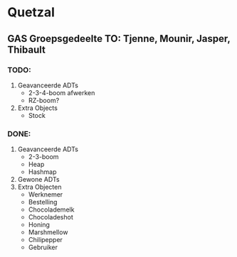 # Quetzal
## GAS Groepsgedeelte TO: Tjenne, Mounir, Jasper, Thibault

### TODO:
1. Geavanceerde ADTs
    * 2-3-4-boom afwerken
    * RZ-boom?
2. Extra Objects
    * Stock
### DONE:
1. Geavanceerde ADTs
    * 2-3-boom
    * Heap
    * Hashmap
2. Gewone ADTs
3. Extra Objecten
    * Werknemer
    * Bestelling
    * Chocolademelk
    * Chocoladeshot
    * Honing
    * Marshmellow
    * Chilipepper
    * Gebruiker
